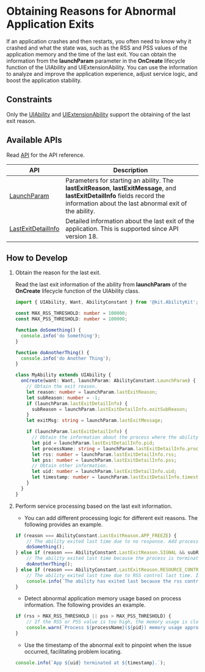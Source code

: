 # Obtaining Reasons for Abnormal Application Exits

<!--Kit: Ability Kit-->
<!--Subsystem: Ability-->
<!--Owner: @hanchen45-->
<!--Designer: @ccllee1-->
<!--Tester: @lixueqing513-->
<!--Adviser: @huipeizi-->

If an application crashes and then restarts, you often need to know why it crashed and what the state was, such as the RSS and PSS values of the application memory and the time of the last exit. You can obtain the information from the **launchParam** parameter in the **OnCreate** lifecycle function of the UIAbility and UIExtensionAbility. You can use the information to analyze and improve the application experience, adjust service logic, and boost the application stability.

## Constraints

Only the [UIAbility](../reference/apis-ability-kit/js-apis-app-ability-uiAbility.md) and [UIExtensionAbility](../reference/apis-ability-kit/js-apis-app-ability-uiExtensionAbility.md) support the obtaining of the last exit reason.

## Available APIs

Read [API](../reference/apis-ability-kit/js-apis-app-ability-abilityConstant.md#launchparam) for the API reference.

| **API** | **Description**|
| -------- | -------- |
| [LaunchParam](../reference/apis-ability-kit/js-apis-app-ability-abilityConstant.md#launchparam)       | Parameters for starting an ability. The **lastExitReason**, **lastExitMessage**, and **lastExitDetailInfo** fields record the information about the last abnormal exit of the ability. |
| [LastExitDetailInfo](../reference/apis-ability-kit/js-apis-app-ability-abilityConstant.md#lastexitdetailinfo18)       | Detailed information about the last exit of the application. This is supported since API version 18.|

## How to Develop

1. Obtain the reason for the last exit.

    Read the last exit information of the ability from **launchParam** of the **OnCreate** lifecycle function of the UIAbility class.

    ```ts
    import { UIAbility, Want, AbilityConstant } from '@kit.AbilityKit';

    const MAX_RSS_THRESHOLD: number = 100000;
    const MAX_PSS_THRESHOLD: number = 100000;

    function doSomething() {
      console.info('do Something');
    }

    function doAnotherThing() {
      console.info('do Another Thing');
    }

    class MyAbility extends UIAbility {
      onCreate(want: Want, launchParam: AbilityConstant.LaunchParam) {
        // Obtain the exit reason.
        let reason: number = launchParam.lastExitReason;
        let subReason: number = -1;
        if (launchParam.lastExitDetailInfo) {
          subReason = launchParam.lastExitDetailInfo.exitSubReason;
        }
        let exitMsg: string = launchParam.lastExitMessage;

        if (launchParam.lastExitDetailInfo) {
          // Obtain the information about the process where the ability was running before it exited.
          let pid = launchParam.lastExitDetailInfo.pid;
          let processName: string = launchParam.lastExitDetailInfo.processName;
          let rss: number = launchParam.lastExitDetailInfo.rss;
          let pss: number = launchParam.lastExitDetailInfo.pss;
          // Obtain other information.
          let uid: number = launchParam.lastExitDetailInfo.uid;
          let timestamp: number = launchParam.lastExitDetailInfo.timestamp;
        }
      }
    }
    ```

2. Perform service processing based on the last exit information.

    - You can add different processing logic for different exit reasons. The following provides an example.
    
    ```ts
    if (reason === AbilityConstant.LastExitReason.APP_FREEZE) {
        // The ability exited last time due to no response. Add processing logic here.
        doSomething();
    } else if (reason === AbilityConstant.LastExitReason.SIGNAL && subReason === 9) {
        // The ability exited last time because the process is terminated by the kill -9 signal. Add processing logic here.
        doAnotherThing();
    } else if (reason === AbilityConstant.LastExitReason.RESOURCE_CONTROL) {
        // The ability exited last time due to RSS control last time. Implement the processing logic here. The simplest approach is to print the information.
        console.info(`The ability has exited last because the rss control, the lastExitReason is ${reason}, subReason is ${subReason}, lastExitMessage is ${exitMsg}.`);
    }
    ```

    - Detect abnormal application memory usage based on process information. The following provides an example.

    ```ts
    if (rss > MAX_RSS_THRESHOLD || pss > MAX_PSS_THRESHOLD) {
        // If the RSS or PSS value is too high, the memory usage is close to or has reached the upper limit. Print a warning or add processing logic.
        console.warn(`Process ${processName}(${pid}) memory usage approaches or reaches the upper limit.`);
    }
    ```

    - Use the timestamp of the abnormal exit to pinpoint when the issue occurred, facilitating problem locating.

    ```ts
    console.info(`App ${uid} terminated at ${timestamp}.`);
    ```
